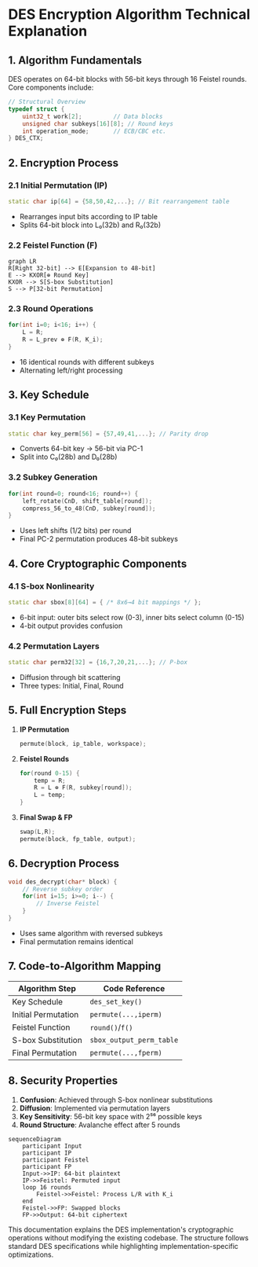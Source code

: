 # DES Encryption Algorithm Technical Explanation

## 1. Algorithm Fundamentals
DES operates on 64-bit blocks with 56-bit keys through 16 Feistel rounds. Core components include:

```c
// Structural Overview
typedef struct {
    uint32_t work[2];         // Data blocks
    unsigned char subkeys[16][8]; // Round keys
    int operation_mode;       // ECB/CBC etc.
} DES_CTX;
```

## 2. Encryption Process

### 2.1 Initial Permutation (IP)
```cpp
static char ip[64] = {58,50,42,...}; // Bit rearrangement table
```
- Rearranges input bits according to IP table
- Splits 64-bit block into L₀(32b) and R₀(32b)

### 2.2 Feistel Function (F)
```mermaid
graph LR
R[Right 32-bit] --> E[Expansion to 48-bit]
E --> KXOR[⊕ Round Key]
KXOR --> S[S-box Substitution]
S --> P[32-bit Permutation]
```

### 2.3 Round Operations
```cpp
for(int i=0; i<16; i++) {
    L = R;
    R = L_prev ⊕ F(R, K_i);
}
```
- 16 identical rounds with different subkeys
- Alternating left/right processing

## 3. Key Schedule

### 3.1 Key Permutation
```cpp
static char key_perm[56] = {57,49,41,...}; // Parity drop
```
- Converts 64-bit key → 56-bit via PC-1
- Split into C₀(28b) and D₀(28b)

### 3.2 Subkey Generation
```cpp
for(int round=0; round<16; round++) {
    left_rotate(CnD, shift_table[round]);
    compress_56_to_48(CnD, subkey[round]);
}
```
- Uses left shifts (1/2 bits) per round
- Final PC-2 permutation produces 48-bit subkeys

## 4. Core Cryptographic Components

### 4.1 S-box Nonlinearity
```cpp
static char sbox[8][64] = { /* 8x6→4 bit mappings */ };
```
- 6-bit input: outer bits select row (0-3), inner bits select column (0-15)
- 4-bit output provides confusion

### 4.2 Permutation Layers
```cpp
static char perm32[32] = {16,7,20,21,...}; // P-box
```
- Diffusion through bit scattering
- Three types: Initial, Final, Round

## 5. Full Encryption Steps

1. **IP Permutation** 
   ```cpp
   permute(block, ip_table, workspace);
   ```
2. **Feistel Rounds**
   ```cpp
   for(round 0-15) {
       temp = R;
       R = L ⊕ F(R, subkey[round]);
       L = temp;
   }
   ```
3. **Final Swap & FP**
   ```cpp
   swap(L,R);
   permute(block, fp_table, output);
   ```

## 6. Decryption Process

```cpp
void des_decrypt(char* block) {
    // Reverse subkey order
    for(int i=15; i>=0; i--) {
        // Inverse Feistel
    }
}
```
- Uses same algorithm with reversed subkeys
- Final permutation remains identical

## 7. Code-to-Algorithm Mapping

| Algorithm Step          | Code Reference           |
|-------------------------|--------------------------|
| Key Schedule            | `des_set_key()`          |
| Initial Permutation     | `permute(...,iperm)`     |
| Feistel Function        | `round()`/`f()`          |
| S-box Substitution      | `sbox_output_perm_table` |
| Final Permutation       | `permute(...,fperm)`     |

## 8. Security Properties

1. **Confusion**: Achieved through S-box nonlinear substitutions
2. **Diffusion**: Implemented via permutation layers
3. **Key Sensitivity**: 56-bit key space with 2⁵⁶ possible keys
4. **Round Structure**: Avalanche effect after 5 rounds

```mermaid
sequenceDiagram
    participant Input
    participant IP
    participant Feistel
    participant FP
    Input->>IP: 64-bit plaintext
    IP->>Feistel: Permuted input
    loop 16 rounds
        Feistel->>Feistel: Process L/R with K_i
    end
    Feistel->>FP: Swapped blocks
    FP->>Output: 64-bit ciphertext
```

This documentation explains the DES implementation's cryptographic operations without modifying the existing codebase. The structure follows standard DES specifications while highlighting implementation-specific optimizations.
